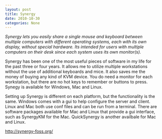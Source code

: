 ```yaml
---
layout: post
title: Synergy
date: 2010-10-30
categories: None
---
```


*Synergy lets you easily share a single mouse and keyboard between multiple computers with different operating systems, each with its own display, without special hardware. Its intended for users with multiple computers on their desk since each system uses its own monitor(s).*  

Synergy has been one of the most useful pieces of software in my life for the past three or four years.  It allows me to utilize multiple workstations without the use of additional keyboards and mice.  It also saves me the money of buying any kind of KVM device.  You do need a monitor for each workstation, but there are no hot keys to remember or buttons to press.  Synegy is available for Windows, Mac and Linux.  

Setting up Synergy is different on each platform, but the functionality is the same.  Windows comes with a gui to help configure the server and client.  Linux and Mac both use conf files and can be run from a terminal.  There are software packages available for Mac and Linux that provide a gui interface, such as SynergyKM for the Mac.  QuickSynergy is another availbale for Mac and Linux.  

<a href="http://synergy-foss.org" target="_blank">http://synergy-foss.org/</a>

